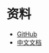 # 资料
  * [GitHub](https://github.com/NetEase/pomelo)
  * [中文文档](https://github.com/NetEase/pomelo/wiki/Home-in-Chinese)